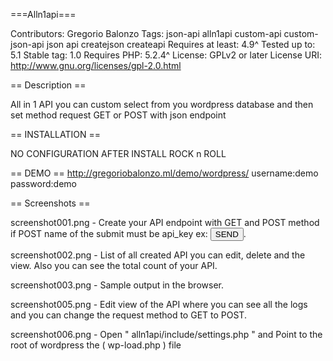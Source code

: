===Alln1api===

Contributors: Gregorio Balonzo
Tags: json-api alln1api custom-api custom-json-api json api createjson createapi 
Requires at least: 4.9^
Tested up to: 5.1
Stable tag: 1.0
Requires PHP: 5.2.4^
License: GPLv2 or later
License URI: http://www.gnu.org/licenses/gpl-2.0.html

== Description ==

All in 1 API you can custom select from you wordpress database and then set method 
request GET or POST with json endpoint

== INSTALLATION ==

NO CONFIGURATION AFTER INSTALL ROCK n ROLL


== DEMO ==
http://gregoriobalonzo.ml/demo/wordpress/
username:demo
password:demo



== Screenshots ==

screenshot001.png - Create your API endpoint with GET and POST method if POST name of the submit must be api_key
					ex: <input type='submit' name='api_key' value='SEND'>.

screenshot002.png - List of all created API you can edit, delete and the view. Also you can see the total count of 					   your API.

screenshot003.png - Sample output in the browser.

screenshot005.png - Edit view of the API where you can see all the logs and you can change the request method to 				     GET to POST.

screenshot006.png - Open " alln1api/include/settings.php " and Point to the root of wordpress the ( wp-load.php ) file
